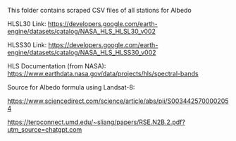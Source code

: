 This folder contains scraped CSV files of all stations for Albedo

HLSL30 Link: https://developers.google.com/earth-engine/datasets/catalog/NASA_HLS_HLSL30_v002

HLSS30 Link: https://developers.google.com/earth-engine/datasets/catalog/NASA_HLS_HLSS30_v002

HLS Documentation (from NASA): https://www.earthdata.nasa.gov/data/projects/hls/spectral-bands


Source for Albedo formula using Landsat-8:

https://www.sciencedirect.com/science/article/abs/pii/S0034425700002054

https://terpconnect.umd.edu/~sliang/papers/RSE.N2B.2.pdf?utm_source=chatgpt.com


